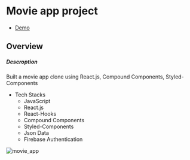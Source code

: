 # Movie app project
- [Demo](https://netfim-projects.vercel.app)
## Overview
##### Descroption
Built a movie app clone using React.js, Compound Components, Styled-Components
  - Tech Stacks
    -  JavaScript
    -  React.js
    -  React-Hooks
    -  Compound Components
    -  Styled-Components
    -  Json Data
    -  Firebase Authentication

![movie_app](https://user-images.githubusercontent.com/58486430/111194288-48454100-8578-11eb-94c8-d8ee02b73a8e.png)
